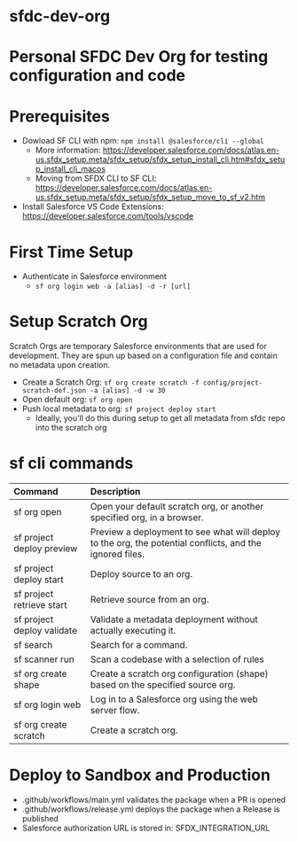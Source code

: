 
# sfdc-dev-org
Personal SFDC Dev Org for testing configuration and code
=======
# Prerequisites
- Dowload SF CLI with npm: `npm install @salesforce/cli --global`
    - More information: https://developer.salesforce.com/docs/atlas.en-us.sfdx_setup.meta/sfdx_setup/sfdx_setup_install_cli.htm#sfdx_setup_install_cli_macos
    - Moving from SFDX CLI to SF CLI: https://developer.salesforce.com/docs/atlas.en-us.sfdx_setup.meta/sfdx_setup/sfdx_setup_move_to_sf_v2.htm
- Install Salesforce VS Code Extensions: https://developer.salesforce.com/tools/vscode

# First Time Setup
- Authenticate in Salesforce environment
    - `sf org login web -a [alias] -d -r [url]`

# Setup Scratch Org
Scratch Orgs are temporary Salesforce environments that are used for development. They are spun up based on a configuration file and contain no metadata upon creation.
- Create a Scratch Org: `sf org create scratch -f config/project-scratch-def.json -a [alias] -d -w 30`
- Open default org: `sf org open`
- Push local metadata to org: `sf project deploy start`
    - Ideally, you'll do this during setup to get all metadata from sfdc repo into the scratch org

# sf cli commands
| Command                   | Description                    |
| :------------------------ | :----------------------------- |
| sf org open	            | Open your default scratch org, or another specified org, in a browser.  |
| sf project deploy preview | Preview a deployment to see what will deploy to the org, the potential conflicts, and the ignored files. |                            
| sf project deploy start	| Deploy source to an org.
| sf project retrieve start	| Retrieve source from an org. 
| sf project deploy validate| Validate a metadata deployment without actually executing it.
| sf search	                | Search for a command.
| sf scanner run	        | Scan a codebase with a selection of rules
| sf org create shape	    | Create a scratch org configuration (shape) based on the specified source org.
| sf org login web	        | Log in to a Salesforce org using the web server flow.
| sf org create scratch     | Create a scratch org.





# Deploy to Sandbox and Production
- .github/workflows/main.yml validates the package when a PR is opened
- .github/workflows/release.yml deploys the package when a Release is published
- Salesforce authorization URL is stored in: SFDX_INTEGRATION_URL
